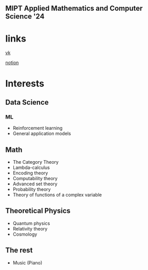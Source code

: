 ## MIPT Applied Mathematics and Computer Science '24
# links

[vk](https://www.vk.com/ivanrodkin)

[notion](https://ivanrodkin.notion.site/My-page-77dc67b6d8c44c1280bba8f1dd09e60b)
# Interests
## Data Science
### ML
- Reinforcement learning
- General application models

## Math
- The Category Theory
- Lambda-calculus
- Encoding theory
- Сomputability theory
- Advanced set theory
- Probability theory
- Theory of functions of a complex variable

## Theoretical Physics
- Quantum physics
- Relativity theory
- Cosmology

## The rest
- Music (Piano)
